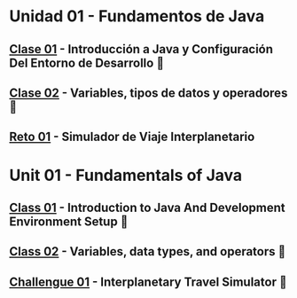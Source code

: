 # Unidad 01 - Fundamentos de Java

## [Clase 01](Class01) - Introducción a Java y Configuración Del Entorno de Desarrollo :file_folder:
## [Clase 02](Class02) - Variables, tipos de datos y operadores :file_folder:
## [Reto 01](Challengue01) - Simulador de Viaje Interplanetario

#

# Unit 01 - Fundamentals of Java

## [Class 01](Class01) - Introduction to Java And Development Environment Setup :file_folder:
## [Class 02](Class02) - Variables, data types, and operators :file_folder:
## [Challengue 01](Challengue01) - Interplanetary Travel Simulator :file_folder: